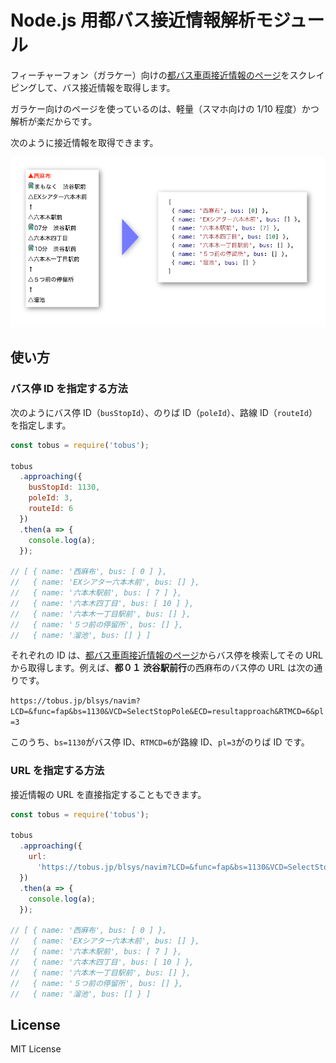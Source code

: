 # Node.js 用都バス接近情報解析モジュール

フィーチャーフォン（ガラケー）向けの[都バス車両接近情報のページ](https://tobus.jp/blsys/navim)をスクレイピングして、バス接近情報を取得します。

ガラケー向けのページを使っているのは、軽量（スマホ向けの 1/10 程度）かつ解析が楽だからです。

次のように接近情報を取得できます。

![image](docs/image.png)

## 使い方

### バス停 ID を指定する方法

次のようにバス停 ID（`busStopId`）、のりば ID（`poleId`）、路線 ID（`routeId`）を指定します。

```js
const tobus = require('tobus');

tobus
  .approaching({
    busStopId: 1130,
    poleId: 3,
    routeId: 6
  })
  .then(a => {
    console.log(a);
  });

// [ { name: '西麻布', bus: [ 0 ] },
//   { name: 'EXシアター六本木前', bus: [] },
//   { name: '六本木駅前', bus: [ 7 ] },
//   { name: '六本木四丁目', bus: [ 10 ] },
//   { name: '六本木一丁目駅前', bus: [] },
//   { name: '５つ前の停留所', bus: [] },
//   { name: '溜池', bus: [] } ]
```

それぞれの ID は、[都バス車両接近情報のページ](https://tobus.jp/blsys/navim)からバス停を検索してその URL から取得します。例えば、**都０１ 渋谷駅前行**の西麻布のバス停の URL は次の通りです。

`https://tobus.jp/blsys/navim?LCD=&func=fap&bs=1130&VCD=SelectStopPole&ECD=resultapproach&RTMCD=6&pl=3`

このうち、`bs=1130`がバス停 ID、`RTMCD=6`が路線 ID、`pl=3`がのりば ID です。

### URL を指定する方法

接近情報の URL を直接指定することもできます。

```js
const tobus = require('tobus');

tobus
  .approaching({
    url:
      'https://tobus.jp/blsys/navim?LCD=&func=fap&bs=1130&VCD=SelectStopPole&ECD=resultapproach&RTMCD=6&pl=3'
  })
  .then(a => {
    console.log(a);
  });

// [ { name: '西麻布', bus: [ 0 ] },
//   { name: 'EXシアター六本木前', bus: [] },
//   { name: '六本木駅前', bus: [ 7 ] },
//   { name: '六本木四丁目', bus: [ 10 ] },
//   { name: '六本木一丁目駅前', bus: [] },
//   { name: '５つ前の停留所', bus: [] },
//   { name: '溜池', bus: [] } ]
```

## License

MIT License
